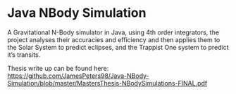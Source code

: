# Java NBody Simulation

A Gravitational N-Body simulator in Java, using 4th order integrators, the project analyses their accuracies and efficiency and then applies them to the Solar System to predict eclipses, and the Trappist One system to predict it’s transits.

Thesis write up can be found here:
https://github.com/JamesPeters98/Java-NBody-Simulation/blob/master/MastersThesis-NBodySimulations-FINAL.pdf
